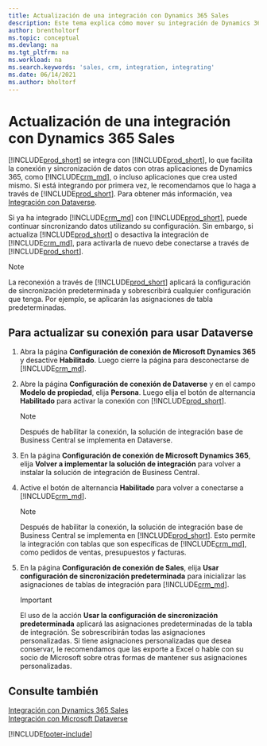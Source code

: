 ```yaml
---
title: Actualización de una integración con Dynamics 365 Sales
description: Este tema explica cómo mover su integración de Dynamics 365 Business Central con Dynamics 365 Sales a la última versión.
author: brentholtorf
ms.topic: conceptual
ms.devlang: na
ms.tgt_pltfrm: na
ms.workload: na
ms.search.keywords: 'sales, crm, integration, integrating'
ms.date: 06/14/2021
ms.author: bholtorf
---
```

# <a name="upgrading-an-integration-with-dynamics-365-sales"></a>Actualización de una integración con Dynamics 365 Sales
[!INCLUDE[prod_short](includes/prod_short.md)] se integra con [!INCLUDE[prod_short](includes/cds_long_md.md)], lo que facilita la conexión y sincronización de datos con otras aplicaciones de Dynamics 365, como [!INCLUDE[crm_md](includes/crm_md.md)], o incluso aplicaciones que crea usted mismo. Si está integrando por primera vez, le recomendamos que lo haga a través de [!INCLUDE[prod_short](includes/cds_long_md.md)]. Para obtener más información, vea [Integración con Dataverse](admin-common-data-service.md).

Si ya ha integrado [!INCLUDE[crm_md](includes/crm_md.md)] con [!INCLUDE[prod_short](includes/prod_short.md)], puede continuar sincronizando datos utilizando su configuración. Sin embargo, si actualiza [!INCLUDE[prod_short](includes/prod_short.md)] o desactiva la integración de [!INCLUDE[crm_md](includes/crm_md.md)], para activarla de nuevo debe conectarse a través de [!INCLUDE[prod_short](includes/cds_long_md.md)]. 

> [!NOTE]
> La reconexión a través de [!INCLUDE[prod_short](includes/cds_long_md.md)] aplicará la configuración de sincronización predeterminada y sobrescribirá cualquier configuración que tenga. Por ejemplo, se aplicarán las asignaciones de tabla predeterminadas.

## <a name="to-upgrade-your-connection-to-use-dataverse"></a>Para actualizar su conexión para usar Dataverse
1. Abra la página **Configuración de conexión de Microsoft Dynamics 365** y desactive **Habilitado**. Luego cierre la página para desconectarse de [!INCLUDE[crm_md](includes/crm_md.md)].
2. Abre la página **Configuración de conexión de Dataverse** y en el campo **Modelo de propiedad**, elija **Persona**. Luego elija el botón de alternancia **Habilitado** para activar la conexión con [!INCLUDE[prod_short](includes/cds_long_md.md)].
  
   > [!NOTE]
   > Después de habilitar la conexión, la solución de integración base de Business Central se implementa en Dataverse.
4. En la página **Configuración de conexión de Microsoft Dynamics 365**, elija **Volver a implementar la solución de integración** para volver a instalar la solución de integración de Business Central.
5. Active el botón de alternancia **Habilitado** para volver a conectarse a [!INCLUDE[crm_md](includes/crm_md.md)].
  
   > [!NOTE]
   > Después de habilitar la conexión, la solución de integración base de Business Central se implementa en [!INCLUDE[prod_short](includes/prod_short.md)]. Esto permite la integración con tablas que son específicas de [!INCLUDE[crm_md](includes/crm_md.md)], como pedidos de ventas, presupuestos y facturas.
6. En la página **Configuración de conexión de Sales**, elija **Usar configuración de sincronización predeterminada** para inicializar las asignaciones de tablas de integración para [!INCLUDE[crm_md](includes/crm_md.md)].

   > [!IMPORTANT]
   > El uso de la acción **Usar la configuración de sincronización predeterminada** aplicará las asignaciones predeterminadas de la tabla de integración. Se sobrescribirán todas las asignaciones personalizadas. Si tiene asignaciones personalizadas que desea conservar, le recomendamos que las exporte a Excel o hable con su socio de Microsoft sobre otras formas de mantener sus asignaciones personalizadas.    

## <a name="see-also"></a>Consulte también
[Integración con Dynamics 365 Sales](admin-prepare-dynamics-365-for-sales-for-integration.md)  
[Integración con Microsoft Dataverse](admin-common-data-service.md)


[!INCLUDE[footer-include](includes/footer-banner.md)]

